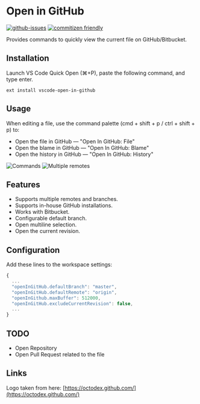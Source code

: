 # Open in GitHub

[![github-issues](https://img.shields.io/github/issues/d4rkr00t/vscode-open-in-github.svg)](https://github.com/d4rkr00t/vscode-open-in-github/issues)
[![commitizen friendly](https://img.shields.io/badge/commitizen-friendly-brightgreen.svg)](http://commitizen.github.io/cz-cl)

Provides commands to quickly view the current file on GitHub/Bitbucket.

## Installation
Launch VS Code Quick Open (⌘+P), paste the following command, and type enter.
```
ext install vscode-open-in-github
```


## Usage
When editing a file, use the command palette (cmd + shift + p / ctrl + shift + p) to:

* Open the file in GitHub — "Open In GitHub: File"
* Open the blame in GitHub — "Open In GitHub: Blame"
* Open the history in GitHub — "Open In GitHub: History"

![Commands](https://github.com/d4rkr00t/vscode-open-in-github/raw/master/assets/commands.png)
![Multiple remotes](https://github.com/d4rkr00t/vscode-open-in-github/raw/master/assets/multiple-remotes-and-branches.png)

## Features

* Supports multiple remotes and branches.
* Supports in-house GitHub installations.
* Works with Bitbucket.
* Configurable default branch.
* Open multiline selection.
* Open the current revision.

## Configuration

Add these lines to the workspace settings:

```js
{
  ...
  "openInGitHub.defaultBranch": "master",
  "openInGitHub.defaultRemote": "origin",
  "openInGithub.maxBuffer": 512000,
  "openInGitHub.excludeCurrentRevision": false,
  ...
}
```

## TODO
* Open Repository
* Open Pull Request related to the file

## Links

Logo taken from here: [https://octodex.github.com/](https://octodex.github.com/)
